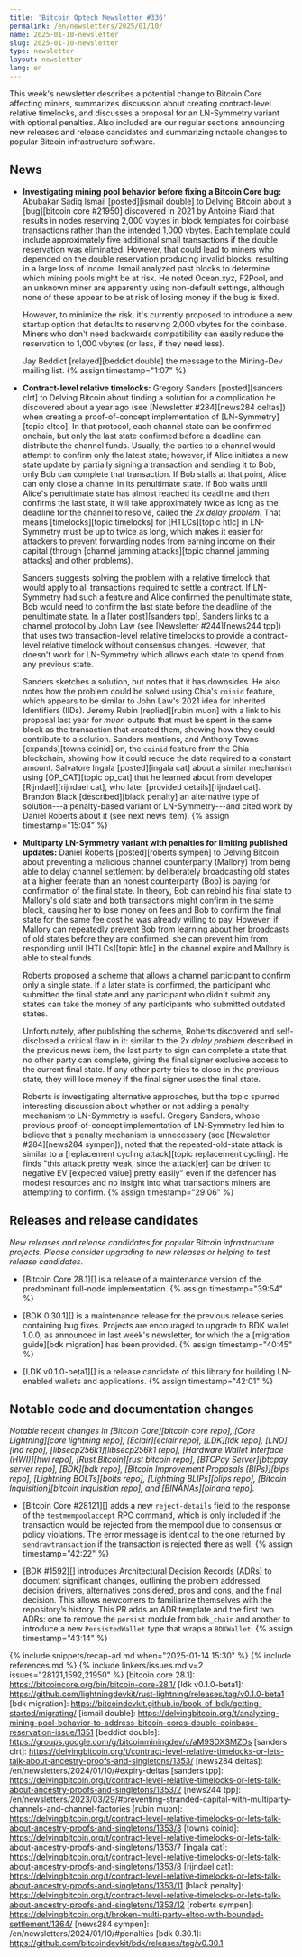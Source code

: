 ```yaml
---
title: 'Bitcoin Optech Newsletter #336'
permalink: /en/newsletters/2025/01/10/
name: 2025-01-10-newsletter
slug: 2025-01-10-newsletter
type: newsletter
layout: newsletter
lang: en
---
```

This week's newsletter describes a potential change to Bitcoin Core
affecting miners, summarizes discussion about creating contract-level
relative timelocks, and discusses a proposal for an LN-Symmetry variant
with optional penalties.  Also included are our regular sections
announcing new releases and release candidates and summarizing notable
changes to popular Bitcoin infrastructure software.

## News

- **Investigating mining pool behavior before fixing a Bitcoin Core bug:**
  Abubakar Sadiq Ismail [posted][ismail double] to Delving Bitcoin about
  a [bug][bitcoin core #21950] discovered in 2021 by Antoine Riard that
  results in nodes reserving 2,000 vbytes in block templates for coinbase
  transactions rather than the intended 1,000 vbytes.  Each template
  could include approximately five additional small transactions if the
  double reservation was eliminated.  However, that could lead to miners
  who depended on the double reservation producing invalid blocks,
  resulting in a large loss of income.  Ismail analyzed past blocks to
  determine which mining pools might be at risk.  He noted
  Ocean.xyz, F2Pool, and an unknown miner are apparently using
  non-default settings, although none of these appear to be at risk of
  losing money if the bug is fixed.

  However, to minimize the risk, it's currently proposed to introduce a
  new startup option that defaults to reserving 2,000 vbytes for the
  coinbase.  Miners who don't need backwards compatibility can easily
  reduce the reservation to 1,000 vbytes (or less, if they need less).

  Jay Beddict [relayed][beddict double] the message to the Mining-Dev
  mailing list. {% assign timestamp="1:07" %}

- **Contract-level relative timelocks:** Gregory Sanders
  [posted][sanders clrt] to Delving Bitcoin about finding a solution for
  a complication he discovered about a year ago (see [Newsletter
  #284][news284 deltas]) when creating a proof-of-concept implementation
  of [LN-Symmetry][topic eltoo].  In that protocol, each channel state
  can be confirmed onchain, but only the last state confirmed before a
  deadline can distribute the channel funds.  Usually, the parties to
  a channel would attempt to confirm only the latest state; however, if
  Alice initiates a new state update by partially signing a transaction
  and sending it to Bob, only Bob can complete that transaction.  If Bob
  stalls at that point, Alice can only close a channel in its
  penultimate state.  If Bob waits until Alice's penultimate state has
  almost reached its deadline and then confirms the last state, it
  will take approximately twice as long as the deadline for the channel
  to resolve, called the _2x delay problem_.  That means
  [timelocks][topic timelocks] for [HTLCs][topic htlc] in LN-Symmetry
  must be up to twice as long, which makes it easier for attackers to
  prevent forwarding nodes from earning income on their capital (through
  [channel jamming attacks][topic channel jamming attacks] and other
  problems).

  Sanders suggests solving the problem with a relative timelock that
  would apply to all transactions required to settle a contract.  If
  LN-Symmetry had such a feature and Alice confirmed the penultimate
  state, Bob would need to confirm the last state before the
  deadline of the penultimate state.  In a [later post][sanders tpp],
  Sanders links to a channel protocol by John Law (see [Newsletter
  #244][news244 tpp]) that uses two transaction-level relative timelocks
  to provide a contract-level relative timelock without consensus
  changes.  However, that doesn't work for LN-Symmetry which allows each
  state to spend from any previous state.

  Sanders sketches a solution, but notes that it has downsides.  He also
  notes how the problem could be solved using Chia's `coinid` feature,
  which appears to be similar to John Law's 2021 idea for Inherited
  Identifiers (IIDs).  Jeremy Rubin [replied][rubin muon] with a link to
  his proposal last year for _muon_ outputs that must be spent in the
  same block as the transaction that created them, showing how they
  could contribute to a solution.  Sanders mentions, and Anthony Towns
  [expands][towns coinid] on, the `coinid` feature from the Chia
  blockchain, showing how it could reduce the data required
  to a constant amount.  Salvatore Ingala [posted][ingala cat]
  about a similar mechanism using [OP_CAT][topic op_cat] that he learned
  about from developer [Rijndael][rijndael cat], who later [provided details][rijndael
  cat].  Brandon Black [described][black penalty] an
  alternative type of solution---a penalty-based variant of
  LN-Symmetry---and cited work by Daniel Roberts about it (see next news
  item). {% assign timestamp="15:04" %}

- **Multiparty LN-Symmetry variant with penalties for limiting published updates:**
  Daniel Roberts [posted][roberts sympen] to Delving Bitcoin about
  preventing a malicious channel counterparty (Mallory) from being able
  to delay channel settlement by deliberately broadcasting old states at
  a higher feerate than an honest counterparty (Bob) is paying for
  confirmation of the final state.  In theory, Bob can rebind his final
  state to Mallory's old state and both transactions might confirm in
  the same block, causing her to lose money on fees and Bob to confirm
  the final state for the same fee cost he was already willing to
  pay.  However, if Mallory can repeatedly prevent Bob from learning
  about her broadcasts of old states before they are confirmed, she can
  prevent him from responding until [HTLCs][topic htlc] in the
  channel expire and Mallory is able to steal funds.

  Roberts proposed a scheme that allows a channel participant to
  confirm only a single state.  If a later state is confirmed, the
  participant who submitted the final state and any participant who
  didn't submit any states can take the money of any participants who
  submitted outdated states.

  Unfortunately, after publishing the scheme, Roberts discovered and
  self-disclosed a critical flaw in it: similar to the _2x delay
  problem_ described in the previous news item, the last party to sign
  can complete a state that no other party can complete, giving
  the final signer exclusive access to the current final state.  If any
  other party tries to close in the previous state, they will lose
  money if the final signer uses the final state.

  Roberts is investigating alternative approaches, but the topic spurred
  interesting discussion about whether or not adding a penalty mechanism
  to LN-Symmetry is useful.  Gregory Sanders, whose previous
  proof-of-concept implementation of LN-Symmetry led him to believe
  that a penalty mechanism is unnecessary (see [Newsletter
  #284][news284 sympen]), noted that the repeated-old-state attack is
  similar to a [replacement cycling attack][topic replacement cycling].
  He finds "this attack pretty weak, since the attack[er] can be driven
  to negative EV [expected value] pretty easily" even if the defender
  has modest resources and no insight into what transactions miners are
  attempting to confirm. {% assign timestamp="29:06" %}

## Releases and release candidates

_New releases and release candidates for popular Bitcoin infrastructure
projects.  Please consider upgrading to new releases or helping to test
release candidates._

- [Bitcoin Core 28.1][] is a release of a maintenance
  version of the predominant full-node implementation. {% assign timestamp="39:54" %}

- [BDK 0.30.1][] is a maintenance release for the previous release
  series containing bug fixes.  Projects are encouraged to upgrade to
  BDK wallet 1.0.0, as announced in last week's newsletter, for which
  the a [migration guide][bdk migration] has been provided. {% assign timestamp="40:45" %}

- [LDK v0.1.0-beta1][] is a release candidate of this library for
  building LN-enabled wallets and applications. {% assign timestamp="42:01" %}

## Notable code and documentation changes

_Notable recent changes in [Bitcoin Core][bitcoin core repo], [Core
Lightning][core lightning repo], [Eclair][eclair repo], [LDK][ldk repo],
[LND][lnd repo], [libsecp256k1][libsecp256k1 repo], [Hardware Wallet
Interface (HWI)][hwi repo], [Rust Bitcoin][rust bitcoin repo], [BTCPay
Server][btcpay server repo], [BDK][bdk repo], [Bitcoin Improvement
Proposals (BIPs)][bips repo], [Lightning BOLTs][bolts repo],
[Lightning BLIPs][blips repo], [Bitcoin Inquisition][bitcoin inquisition
repo], and [BINANAs][binana repo]._

- [Bitcoin Core #28121][] adds a new `reject-details` field to the response of
  the `testmempoolaccept` RPC command, which is only included if the transaction
  would be rejected from the mempool due to consensus or policy violations. The
  error message is identical to the one returned by `sendrawtransaction` if the
  transaction is rejected there as well. {% assign timestamp="42:22" %}

- [BDK #1592][] introduces Architectural Decision Records (ADRs) to document
  significant changes, outlining the problem addressed, decision drivers,
  alternatives considered, pros and cons, and the final decision. This allows
  newcomers to familiarize themselves with the repository’s history. This PR
  adds an ADR template and the first two ADRs: one to remove the `persist`
  module from `bdk_chain` and another to introduce a new `PersistedWallet` type
  that wraps a `BDKWallet`. {% assign timestamp="43:14" %}

{% include snippets/recap-ad.md when="2025-01-14 15:30" %}
{% include references.md %}
{% include linkers/issues.md v=2 issues="28121,1592,21950" %}
[bitcoin core 28.1]: https://bitcoincore.org/bin/bitcoin-core-28.1/
[ldk v0.1.0-beta1]: https://github.com/lightningdevkit/rust-lightning/releases/tag/v0.1.0-beta1
[bdk migration]: https://bitcoindevkit.github.io/book-of-bdk/getting-started/migrating/
[ismail double]: https://delvingbitcoin.org/t/analyzing-mining-pool-behavior-to-address-bitcoin-cores-double-coinbase-reservation-issue/1351
[beddict double]: https://groups.google.com/g/bitcoinminingdev/c/aM9SDXSMZDs
[sanders clrt]: https://delvingbitcoin.org/t/contract-level-relative-timelocks-or-lets-talk-about-ancestry-proofs-and-singletons/1353/
[news284 deltas]: /en/newsletters/2024/01/10/#expiry-deltas
[sanders tpp]: https://delvingbitcoin.org/t/contract-level-relative-timelocks-or-lets-talk-about-ancestry-proofs-and-singletons/1353/2
[news244 tpp]: /en/newsletters/2023/03/29/#preventing-stranded-capital-with-multiparty-channels-and-channel-factories
[rubin muon]: https://delvingbitcoin.org/t/contract-level-relative-timelocks-or-lets-talk-about-ancestry-proofs-and-singletons/1353/3
[towns coinid]: https://delvingbitcoin.org/t/contract-level-relative-timelocks-or-lets-talk-about-ancestry-proofs-and-singletons/1353/7
[ingala cat]: https://delvingbitcoin.org/t/contract-level-relative-timelocks-or-lets-talk-about-ancestry-proofs-and-singletons/1353/8
[rijndael cat]: https://delvingbitcoin.org/t/contract-level-relative-timelocks-or-lets-talk-about-ancestry-proofs-and-singletons/1353/11
[black penalty]: https://delvingbitcoin.org/t/contract-level-relative-timelocks-or-lets-talk-about-ancestry-proofs-and-singletons/1353/12
[roberts sympen]: https://delvingbitcoin.org/t/broken-multi-party-eltoo-with-bounded-settlement/1364/
[news284 sympen]: /en/newsletters/2024/01/10/#penalties
[bdk 0.30.1]: https://github.com/bitcoindevkit/bdk/releases/tag/v0.30.1
